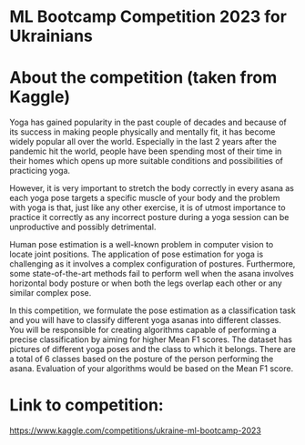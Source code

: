 # ML Bootcamp Competition 2023 for Ukrainians


# About the competition (taken from Kaggle)
Yoga has gained popularity in the past couple of decades and because of its success in making people physically and mentally fit, it has become widely popular all over the world. Especially in the last 2 years after the pandemic hit the world, people have been spending most of their time in their homes which opens up more suitable conditions and possibilities of practicing yoga.

However, it is very important to stretch the body correctly in every asana as each yoga pose targets a specific muscle of your body and the problem with yoga is that, just like any other exercise, it is of utmost importance to practice it correctly as any incorrect posture during a yoga session can be unproductive and possibly detrimental.

Human pose estimation is a well-known problem in computer vision to locate joint positions. The application of pose estimation for yoga is challenging as it involves a complex configuration of postures. Furthermore, some state-of-the-art methods fail to perform well when the asana involves horizontal body posture or when both the legs overlap each other or any similar complex pose.

In this competition, we formulate the pose estimation as a classification task and you will have to classify different yoga asanas into different classes. You will be responsible for creating algorithms capable of performing a precise classification by aiming for higher Mean F1 scores. The dataset has pictures of different yoga poses and the class to which it belongs. There are a total of 6 classes based on the posture of the person performing the asana. Evaluation of your algorithms would be based on the Mean F1 score.


# Link to competition:
https://www.kaggle.com/competitions/ukraine-ml-bootcamp-2023

